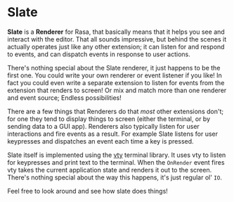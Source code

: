 Slate
=====

**Slate** is a **Renderer** for Rasa, that basically means that it helps you
see and interact with the editor. That all sounds impressive, but behind the
scenes it actually operates just like any other extension; it can listen for
and respond to events, and can dispatch events in response to user actions.

There's nothing special about the Slate renderer, it just happens to be the first
one. You could write your own renderer or event listener if you like! In fact
you could even write a separate extension to listen for events from the extension
that renders to screen! Or mix and match more than one renderer and event source;
Endless possibilities!

There are a few things that Renderers do that *most* other extensions don't;
for one they tend to display things to screen (either the terminal, or by 
sending data to a GUI app). Renderers also typically listen for user
interactions and fire events as a result. For example Slate listens for user
keypresses and dispatches an event each time a key is pressed.

Slate itself is implemented using the
[vty](http://hackage.haskell.org/package/vty) terminal library. It uses vty to
listen for keypresses and print text to the terminal. When the `OnRender` event
fires vty takes the current application state and renders it out to the screen.
There's nothing special about the way this happens, it's just regular ol' `IO`.

Feel free to look around and see how slate does things!
